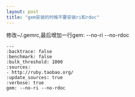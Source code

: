 ```yaml
---
layout: post
title: "gem安装的时候不要安装ri和rdoc"
---
```


修改~/.gemrc,最后增加一行gem: --no-ri --no-rdoc

```
---
:backtrace: false
:benchmark: false
:bulk_threshold: 1000
:sources:
- http://ruby.taobao.org/
:update_sources: true
:verbose: true
gem: --no-ri --no-rdoc
```